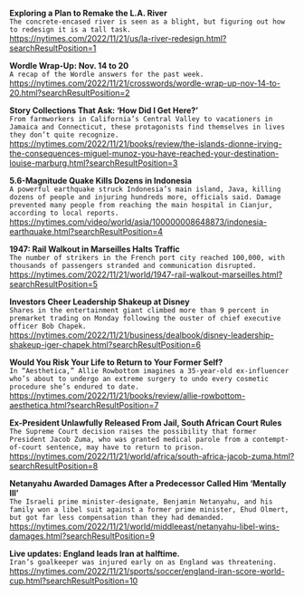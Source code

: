 **Exploring a Plan to Remake the L.A. River**\
`The concrete-encased river is seen as a blight, but figuring out how to redesign it is a tall task.`\
https://nytimes.com/2022/11/21/us/la-river-redesign.html?searchResultPosition=1

**Wordle Wrap-Up: Nov. 14 to 20**\
`A recap of the Wordle answers for the past week.`\
https://nytimes.com/2022/11/21/crosswords/wordle-wrap-up-nov-14-to-20.html?searchResultPosition=2

**Story Collections That Ask: ‘How Did I Get Here?’**\
`From farmworkers in California’s Central Valley to vacationers in Jamaica and Connecticut, these protagonists find themselves in lives they don’t quite recognize.`\
https://nytimes.com/2022/11/21/books/review/the-islands-dionne-irving-the-consequences-miguel-munoz-you-have-reached-your-destination-louise-marburg.html?searchResultPosition=3

**5.6-Magnitude Quake Kills Dozens in Indonesia**\
`A powerful earthquake struck Indonesia’s main island, Java, killing dozens of people and injuring hundreds more, officials said. Damage prevented many people from reaching the main hospital in Cianjur, according to local reports.`\
https://nytimes.com/video/world/asia/100000008648873/indonesia-earthquake.html?searchResultPosition=4

**1947: Rail Walkout in Marseilles Halts Traffic**\
`The number of strikers in the French port city reached 100,000, with thousands of passengers stranded and communication disrupted.`\
https://nytimes.com/2022/11/21/world/1947-rail-walkout-marseilles.html?searchResultPosition=5

**Investors Cheer Leadership Shakeup at Disney**\
`Shares in the entertainment giant climbed more than 9 percent in premarket trading on Monday following the ouster of chief executive officer Bob Chapek.`\
https://nytimes.com/2022/11/21/business/dealbook/disney-leadership-shakeup-iger-chapek.html?searchResultPosition=6

**Would You Risk Your Life to Return to Your Former Self?**\
`In “Aesthetica,” Allie Rowbottom imagines a 35-year-old ex-influencer who’s about to undergo an extreme surgery to undo every cosmetic procedure she’s endured to date.`\
https://nytimes.com/2022/11/21/books/review/allie-rowbottom-aesthetica.html?searchResultPosition=7

**Ex-President Unlawfully Released From Jail, South African Court Rules**\
`The Supreme Court decision raises the possibility that former President Jacob Zuma, who was granted medical parole from a contempt-of-court sentence, may have to return to prison.`\
https://nytimes.com/2022/11/21/world/africa/south-africa-jacob-zuma.html?searchResultPosition=8

**Netanyahu Awarded Damages After a Predecessor Called Him ‘Mentally Ill’**\
`The Israeli prime minister-designate, Benjamin Netanyahu, and his family won a libel suit against a former prime minister, Ehud Olmert, but got far less compensation than they had demanded.`\
https://nytimes.com/2022/11/21/world/middleeast/netanyahu-libel-wins-damages.html?searchResultPosition=9

**Live updates: England leads Iran at halftime.**\
`Iran’s goalkeeper was injured early on as England was threatening.`\
https://nytimes.com/2022/11/21/sports/soccer/england-iran-score-world-cup.html?searchResultPosition=10

